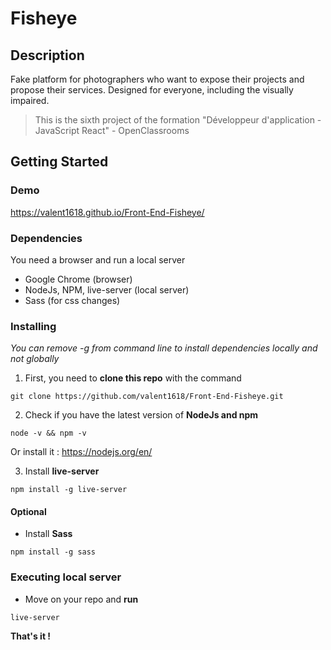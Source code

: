# Fisheye

## Description

Fake platform for photographers who want to expose their projects and propose their services.
Designed for everyone, including the visually impaired.

> This is the sixth project of the formation "Développeur d'application - JavaScript React" - OpenClassrooms

## Getting Started

### Demo

<https://valent1618.github.io/Front-End-Fisheye/>

### Dependencies

You need a browser and run a local server

- Google Chrome (browser)
- NodeJs, NPM, live-server (local server)
- Sass (for css changes)

### Installing

*You can remove -g from command line to install dependencies locally and not globally*

1. First, you need to **clone this repo** with the command

```
git clone https://github.com/valent1618/Front-End-Fisheye.git
```

2. Check if you have the latest version of **NodeJs and npm**

```
node -v && npm -v
```

Or install it : <https://nodejs.org/en/>

3. Install **live-server**

```
npm install -g live-server
```

#### Optional

- Install **Sass**

```
npm install -g sass
```

### Executing local server

- Move on your repo and **run**

```
live-server
```

**That's it !**
